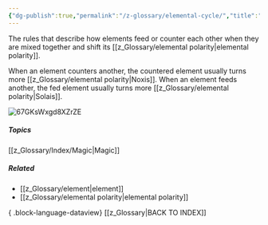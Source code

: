 ```yaml
---
{"dg-publish":true,"permalink":"/z-glossary/elemental-cycle/","title":"Elemental Polarity","hide":true,"dgShowInlineTitle":true,"noteIcon":""}
---
```


The rules that describe how elements feed or counter each other when they are mixed together and shift its [[z_Glossary/elemental polarity\|elemental polarity]].



When an element counters another, the countered element usually turns more [[z_Glossary/elemental polarity\|Noxis]]. When an element feeds another, the fed element usually turns more [[z_Glossary/elemental polarity\|Solais]]. 

![67GKsWxgd8XZrZE](https://i.imgur.com/XMmCVWl.png)



##### Topics
[[z_Glossary/Index/Magic\|Magic]]

##### Related
- [[z_Glossary/element\|element]]
- [[z_Glossary/elemental polarity\|elemental polarity]]

{ .block-language-dataview}
[[z_Glossary\|BACK TO INDEX]]